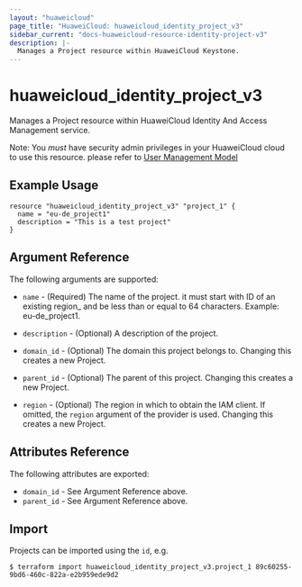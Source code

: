 ```yaml
---
layout: "huaweicloud"
page_title: "HuaweiCloud: huaweicloud_identity_project_v3"
sidebar_current: "docs-huaweicloud-resource-identity-project-v3"
description: |-
  Manages a Project resource within HuaweiCloud Keystone.
---
```


# huaweicloud\_identity\_project_v3

Manages a Project resource within HuaweiCloud Identity And Access 
Management service.

Note: You _must_ have security admin privileges in your HuaweiCloud 
cloud to use this resource. please refer to [User Management Model](
https://docs.otc.t-systems.com/en-us/usermanual/iam/iam_01_0034.html)

## Example Usage

```hcl
resource "huaweicloud_identity_project_v3" "project_1" {
  name = "eu-de_project1"
  description = "This is a test project"
}
```

## Argument Reference

The following arguments are supported:

* `name` - (Required) The name of the project. it must start with 
    ID of an existing region_ and be less than or equal to 64 characters.
    Example: eu-de_project1.

* `description` - (Optional) A description of the project.

* `domain_id` - (Optional) The domain this project belongs to. Changing this
    creates a new Project.

* `parent_id` - (Optional) The parent of this project. Changing this creates
    a new Project.

* `region` - (Optional) The region in which to obtain the IAM client.
    If omitted, the `region` argument of the provider is used. Changing this
    creates a new Project.

## Attributes Reference

The following attributes are exported:

* `domain_id` - See Argument Reference above.
* `parent_id` - See Argument Reference above.

## Import

Projects can be imported using the `id`, e.g.

```
$ terraform import huaweicloud_identity_project_v3.project_1 89c60255-9bd6-460c-822a-e2b959ede9d2
```

